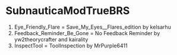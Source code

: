 # SubnauticaModTrueBRS
1. Eye_Friendly_Flare = Save_My_Eyes__Flares_edition by kelsarhu
2. Feedback_Reminder_Be_Gone = No Feedback Reminder by yw2theorycrafter and kairality
3. InspectTool = ToolInspection by MrPurple6411
